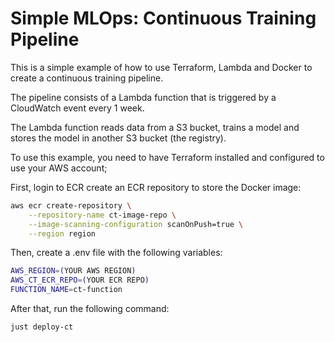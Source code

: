 # Simple MLOps: Continuous Training Pipeline

This is a simple example of how to use Terraform, Lambda and Docker to create a continuous training pipeline.

The pipeline consists of a Lambda function that is triggered by a CloudWatch event every 1 week. 

The Lambda function reads data from a S3 bucket, trains a model and stores the model in another S3 bucket (the registry).

To use this example, you need to have Terraform installed and configured to use your AWS account;

First, login to ECR create an ECR repository to store the Docker image:

```bash
aws ecr create-repository \
    --repository-name ct-image-repo \
    --image-scanning-configuration scanOnPush=true \
    --region region
```

Then, create a .env file with the following variables:

```bash
AWS_REGION=(YOUR AWS REGION)
AWS_CT_ECR_REPO=(YOUR ECR REPO)
FUNCTION_NAME=ct-function
```

After that, run the following command:

```bash
just deploy-ct
```
